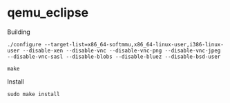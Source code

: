 # qemu_eclipse

Building

    ./configure --target-list=x86_64-softmmu,x86_64-linux-user,i386-linux-user --disable-xen --disable-vnc --disable-vnc-png --disable-vnc-jpeg --disable-vnc-sasl --disable-blobs --disable-bluez --disable-bsd-user

    make

Install

    sudo make install
